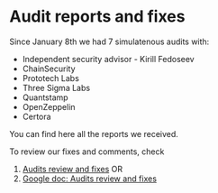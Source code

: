 # Audit reports and fixes

Since January 8th we had 7 simulatenous audits with:
- Independent security advisor - Kirill Fedoseev
- ChainSecurity
- Prototech Labs
- Three Sigma Labs
- Quantstamp
- OpenZeppelin
- Certora

You can find here all the reports we received. 

To review our fixes and comments, check 
1. [Audits review and fixes](Audits%20review%20and%20fixes%20overview.pdf) OR
2. [Google doc: Audits review and fixes](https://docs.google.com/document/d/1_q6pQSx9X3nXQJ66TreNJmFfj--c7IFuy9GQ-mU0eJo/)
